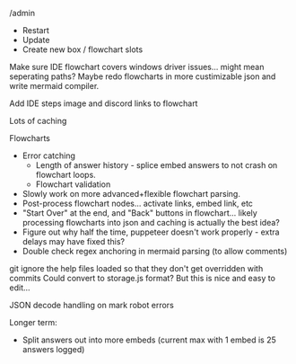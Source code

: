 /admin
- Restart
- Update
- Create new box / flowchart slots

Make sure IDE flowchart covers windows driver issues... might mean seperating paths? Maybe redo flowcharts in more custimizable json and write mermaid compiler.

Add IDE steps image and discord links to flowchart

Lots of caching

Flowcharts
- Error catching 
  - Length of answer history - splice embed answers to not crash on flowchart loops.
  - Flowchart validation
- Slowly work on more advanced+flexible flowchart parsing.
- Post-process flowchart nodes... activate links, embed link, etc
- "Start Over" at the end, and "Back" buttons in flowchart... likely processing flowcharts into json and caching is actually the best idea?
- Figure out why half the time, puppeteer doesn't work properly - extra delays may have fixed this?
- Double check regex anchoring in mermaid parsing (to allow comments)


git ignore the help files loaded so that they don't get overridden with commits
Could convert to storage.js format? But this is nice and easy to edit...

JSON decode handling on mark robot errors

Longer term:
- Split answers out into more embeds (current max with 1 embed is 25 answers logged)